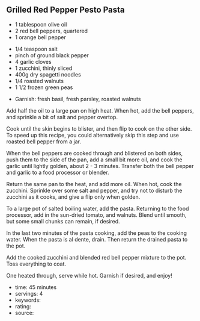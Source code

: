 Grilled Red Pepper Pesto Pasta
-----

- 1 tablespoon olive oil
- 2 red bell peppers, quartered
- 1 orange bell pepper
<!-- -->
- 1/4 teaspoon salt
- pinch of ground black pepper
- 4 garlic cloves
- 1 zucchini, thinly sliced
- 400g dry spagetti noodles
- 1/4 roasted walnuts
- 1 1/2 frozen green peas
<!-- -->
- Garnish: fresh basil, fresh parsley, roasted walnuts

Add half the oil to a large pan on high heat. When hot, add the bell peppers, and sprinkle a bit of salt and pepper overtop.

Cook until the skin begins to blister, and then flip to cook on the other side. To speed up this recipe, you could alternatively skip this step and use roasted bell pepper from a jar.

When the bell peppers are cooked through and blistered on both sides, push them to the side of the pan, add a small bit more oil, and cook the garlic until lightly golden, about 2 - 3 minutes. Transfer both the bell pepper and garlic to a food processor or blender.

Return the same pan to the heat, and add more oil. When hot, cook the zucchini. Sprinkle over some salt and pepper, and try not to disturb the zucchini as it cooks, and give a flip only when golden.

To a large pot of salted boiling water, add the pasta.
Returning to the food processor, add in the sun-dried tomato, and walnuts. Blend until smooth, but some small chunks can remain, if desired.

In the last two minutes of the pasta cooking, add the peas to the cooking water. When the pasta is al dente, drain. Then return the drained pasta to the pot.

Add the cooked zucchini and blended red bell pepper mixture to the pot. Toss everything to coat.

One heated through, serve while hot. Garnish if desired, and enjoy!

- time: 45 minutes
- servings: 4
- keywords:
- rating:
- source:
